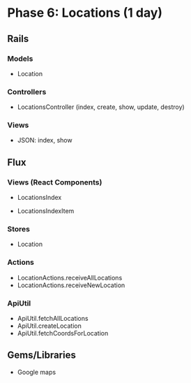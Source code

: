 # Phase 6: Locations (1 day)

## Rails
### Models
* Location

### Controllers
* LocationsController (index, create, show, update, destroy)

### Views
* JSON: index, show

## Flux
### Views (React Components)
* LocationsIndex
 - LocationsIndexItem

### Stores
* Location

### Actions
* LocationActions.receiveAllLocations
* LocationActions.receiveNewLocation

### ApiUtil
* ApiUtil.fetchAllLocations
* ApiUtil.createLocation
* ApiUtil.fetchCoordsForLocation

## Gems/Libraries
* Google maps
